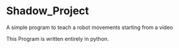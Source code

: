 # Shadow_Project
A simple program  to teach a robot  movements  starting from a video

This Program is written entirely in python.
